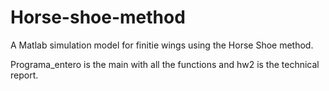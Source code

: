 # Horse-shoe-method
A Matlab simulation model for finitie wings using the Horse Shoe method.

Programa_entero is the main with all the functions and hw2 is the technical report.
